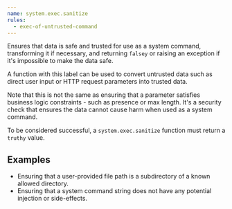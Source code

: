 ```yaml
---
name: system.exec.sanitize
rules:
  - exec-of-untrusted-command
---
```


Ensures that data is safe and trusted for use as a system command, transforming it if necessary, and
returning `falsey` or raising an exception if it's impossible to make the data safe.

A function with this label can be used to convert untrusted data such as direct user input or HTTP
request parameters into trusted data.

Note that this is not the same as ensuring that a parameter satisfies business logic constraints -
such as presence or max length. It's a security check that ensures the data cannot cause harm when
used as a system command.

To be considered successful, a `system.exec.sanitize` function must return a `truthy` value.

## Examples

- Ensuring that a user-provided file path is a subdirectory of a known allowed directory.
- Ensuring that a system command string does not have any potential injection or side-effects.
